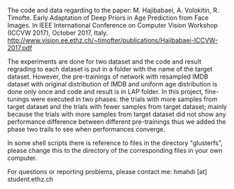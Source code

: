 The code and data regarding to the paper: 
M. Hajibabaei, A. Volokitin, R. Timofte. Early Adaptation of Deep Priors in Age Prediction from Face Images. In IEEE International Conference on Computer Vision Workshop (ICCVW 2017), October 2017, Italy.
http://www.vision.ee.ethz.ch/~timofter/publications/Hajibabaei-ICCVW-2017.pdf

The experiments are done for two dataset and the code and result regrading to each dataset is put in a folder with the name of the target dataset. However, the pre-trainings of network with resampled IMDB dataset with original distribution of IMDB and uniform age distribution is done only once and code and result is in LAP folder.
In this project, fine-tunings were executed in two phases: the trials with more samples from target dataset and the trials with fewer samples from target dataset; mainly because the trials with more samples from target dataset did not show any performance difference between different pre-trainings thus we added the phase two trails to see when performances converge.

In some shell scripts there is reference to files in the directory "glusterfs", please change this to the directory of the corresponding files in your own computer.

For questions or reporting problems, please contact me: hmahdi [at] student.ethz.ch
